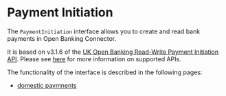# Payment Initiation

The `PaymentInitiation` interface allows you to create and read bank payments in Open Banking Connector.

It is based on v3.1.6 of the [UK Open Banking Read-Write Payment Initiation API](https://openbankinguk.github.io/read-write-api-site3/). Please see [here](../../supported-open-banking-apis.md) for more information on supported APIs. 

The functionality of the interface is described in the following pages:

- [domestic paymnents](./domestic-payments.md)
